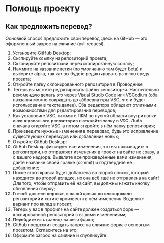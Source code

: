 # Помощь проекту

## Как предложить перевод?

Основной способ предложить свой перевод здесь на GitHub — это оформленный запрос на слияние (pull request).

1. Установите GitHub Desktop;
2. Скопируйте ссылку на репозиторий проекта;
3. Склонируйте репозиторий через скопированную ссылку;
4. Нажмите на название ветки (по умолчанию там будет beta) и выберите alpha, так как вы будете редактировать раннюю среду проекта;
5. Откройте папку склонированного репозитория в Проводнике;
6. Теперь вы можете редактировать файлы репозитория. Настоятельно рекомендую делать это через Visual Studio Code или VSCodium (оба названия можно сокращать до аббревиатуры VSC, что и будет использовано в тексте далее). Оба редактора обладают отличными возможностями для редактирования переводов;
7. Как установите VSC, нажмите ПКМ по пустой области внутри папки склонированного репозитория и откройте папку в VSC. Либо сначала откройте VSC, а потом откройте в нём папку репозитория;
8. Произведите нужные изменения в переводах, будь это исправление существующих переводов или добавление новых;
9. Откройте GitHub Desktop;
10. GitHub Desktop фиксирует все изменения, что вы производите в репозитории, но отправляет изменения в проект на сайте не сразу, а с вашего надзора. Выделите все произведённые вами изменения, дайте название своей правке (commit) и подтвердите её добавление;
11. После этого правка будет добавлена во второй список, который находится во второй вкладке, но она всё ещё не отправлена на сайт! Для того, чтобы отправить её на сайт, вы должны нажать кнопку обновления сверху;
12. Гитхаб-десктоп спросит, с какой целью вы клонировали репозиторий и хотите произвести в нём изменения. Выделите вариант про вклад в проект;
13. Теперь у вас в профиле на сайте должен создаться форк — клонированный репозиторий с вашими изменениями;
14. Перейдите на страницу вашего форка;
15. GitHub предложит создать запрос на слияние форка с основным проектом. Согласитесь на это;
16. Оформите запрос на слияние и опубликуйте.